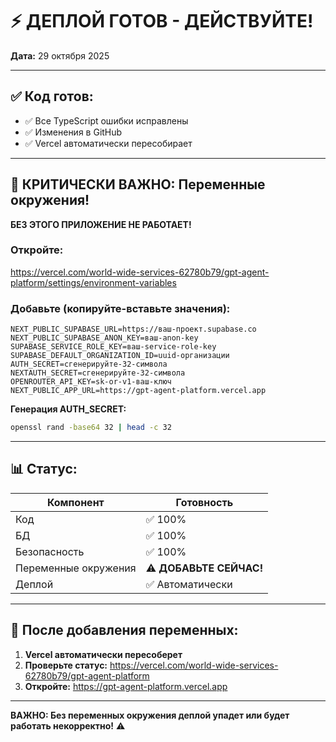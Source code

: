 # ⚡ ДЕПЛОЙ ГОТОВ - ДЕЙСТВУЙТЕ!

**Дата:** 29 октября 2025

---

## ✅ Код готов:

- ✅ Все TypeScript ошибки исправлены
- ✅ Изменения в GitHub
- ✅ Vercel автоматически пересобирает

---

## 🚨 КРИТИЧЕСКИ ВАЖНО: Переменные окружения!

**БЕЗ ЭТОГО ПРИЛОЖЕНИЕ НЕ РАБОТАЕТ!**

### Откройте:
https://vercel.com/world-wide-services-62780b79/gpt-agent-platform/settings/environment-variables

### Добавьте (копируйте-вставьте значения):

```env
NEXT_PUBLIC_SUPABASE_URL=https://ваш-проект.supabase.co
NEXT_PUBLIC_SUPABASE_ANON_KEY=ваш-anon-key
SUPABASE_SERVICE_ROLE_KEY=ваш-service-role-key
SUPABASE_DEFAULT_ORGANIZATION_ID=uuid-организации
AUTH_SECRET=сгенерируйте-32-символа
NEXTAUTH_SECRET=сгенерируйте-32-символа
OPENROUTER_API_KEY=sk-or-v1-ваш-ключ
NEXT_PUBLIC_APP_URL=https://gpt-agent-platform.vercel.app
```

**Генерация AUTH_SECRET:**
```bash
openssl rand -base64 32 | head -c 32
```

---

## 📊 Статус:

| Компонент | Готовность |
|-----------|-----------|
| Код | ✅ 100% |
| БД | ✅ 100% |
| Безопасность | ✅ 100% |
| Переменные окружения | ⚠️ **ДОБАВЬТЕ СЕЙЧАС!** |
| Деплой | ✅ Автоматически |

---

## 🎯 После добавления переменных:

1. **Vercel автоматически пересоберет**
2. **Проверьте статус:** https://vercel.com/world-wide-services-62780b79/gpt-agent-platform
3. **Откройте:** https://gpt-agent-platform.vercel.app

---

**ВАЖНО: Без переменных окружения деплой упадет или будет работать некорректно!** ⚠️

